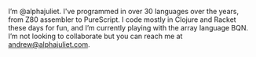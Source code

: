I’m @alphajuliet. I've programmed in over 30 languages over the years, from Z80 assembler to PureScript. 
I code mostly in Clojure and Racket these days for fun, and I’m currently playing with the array language BQN.
I’m not looking to collaborate but you can reach me at andrew@alphajuliet.com.

<!---
alphajuliet/alphajuliet is a ✨ special ✨ repository because its `README.md` (this file) appears on your GitHub profile.
You can click the Preview link to take a look at your changes.
--->
